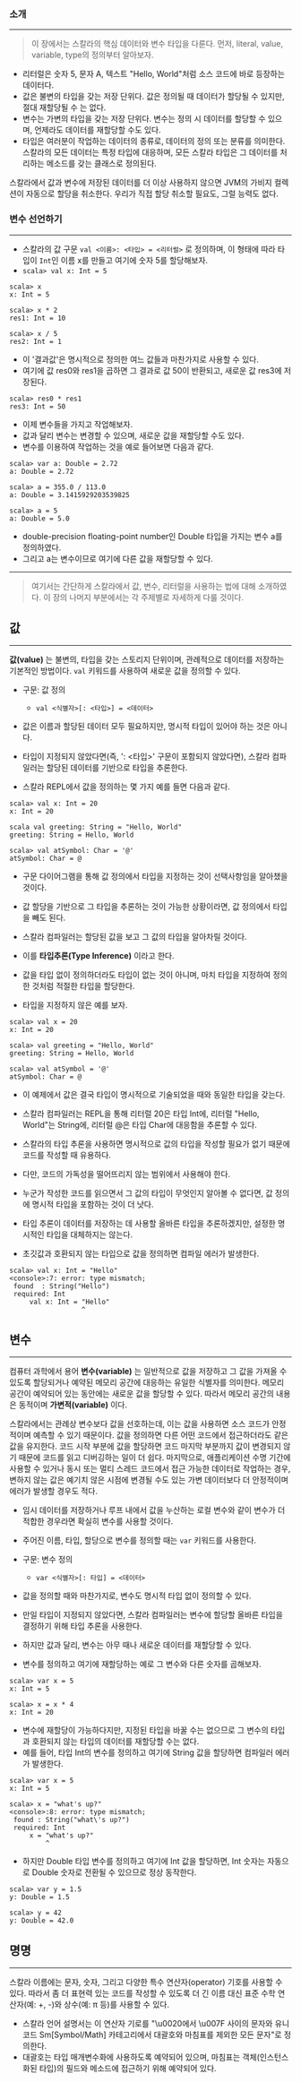 ### 소개
---
> 이 장에서는 스칼라의 핵심 데이터와 변수 타입을 다룬다.
> 먼저, literal, value, variable, type의 정의부터 알아보자.

- 리터럴은 숫자 5, 문자 A, 텍스트 "Hello, World"처럼 소스 코드에 바로 등장하는 데이터다.
- 값은 불변의 타입을 갖는 저장 단위다. 값은 정의될 때 데이터가 할당될 수 있지만, 절대 재할당될 수 는 없다.
- 변수는 가변의 타입을 갖는 저장 단위다. 변수는 정의 시 데이터를 할당할 수 있으며, 언제라도 데이터를 재할당할 수도 있다.
- 타입은 여러분이 작업하는 데이터의 종류로, 데이터의 정의 또는 분류를 의미한다. 스칼라의 모든 데이터는 특정 타입에 대응하며, 모든 스칼라 타입은 그 데이터를 처리하는 메소드를 갖는 클래스로 정의된다.

스칼라에서 값과 변수에 저장된 데이터를 더 이상 사용하지 않으면 JVM의 가비지 컬렉션이 자동으로 할당을 취소한다. 우리가 직접 할당 취소할 필요도, 그럴 능력도 없다.

### 변수 선언하기
---
- 스칼라의 값 구문 `val <이름>: <타입> = <리터럴>` 로 정의하며, 이 형태에 따라 타입이 `Int`인 이름 x를 만들고 여기에 숫자 5를 할당해보자.
- `scala> val x: Int = 5`

```linux
scala> x
x: Int = 5

scala> x * 2
res1: Int = 10

scala> x / 5
res2: Int = 1
```

- 이 '결과값'은 명시적으로 정의한 여느 값들과 마찬가지로 사용할 수 있다.
- 여기에 값 res0와 res1을 곱하면 그 결과로 값 50이 반환되고, 새로운 값 res3에 저장된다.

```linux
scala> res0 * res1
res3: Int = 50
```

- 이제 변수들을 가지고 작업해보자.
- 값과 달리 변수는 변경할 수 있으며, 새로운 값을 재할당할 수도 있다.
- 변수를 이용하여 작업하는 것을 예로 들어보면 다음과 같다.

```linux
scala> var a: Double = 2.72
a: Double = 2.72

scala> a = 355.0 / 113.0
a: Double = 3.1415929203539825

scala> a = 5
a: Double = 5.0
```

- double-precision floating-point number인 Double 타입을 가지는 변수 a를 정의하였다.
- 그리고 a는 변수이므로 여기에 다른 값을 재할당할 수 있다.

---
> 여기서는 간단하게 스칼라에서 값, 변수, 리터럴을 사용하는 법에 대해 소개하였다.
> 이 장의 나머지 부분에서는 각 주제별로 자세하게 다룰 것이다.

## 값
---
**값(value)** 는 불변의, 타입을 갖는 스토리지 단위이며, 관례적으로 데이터를 저장하는 기본적인 방법이다. `val` 키워드를 사용하여 새로운 값을 정의할 수 있다.

- 구문: 값 정의
	- `val <식별자>[: <타입>] = <데이터>`

- 값은 이름과 할당된 데이터 모두 필요하지만, 명시적 타입이 있어야 하는 것은 아니다.
- 타입이 지정되지 않았다면(즉, ': <타입>' 구문이 포함되지 않았다면), 스칼라 컴파일러는 할당된 데이터를 기반으로 타입을 추론한다.

- 스칼라 REPL에서 값을 정의하는 몇 가지 예를 들면 다음과 같다.
```linux
scala> val x: Int = 20
x: Int = 20

scala val greeting: String = "Hello, World"
greeting: String = Hello, World

scala> val atSymbol: Char = '@'
atSymbol: Char = @
```

- 구문 다이어그램을 통해 값 정의에서 타입을 지정하는 것이 선택사항임을 알아챘을 것이다.

- 값 할당을 기반으로 그 타입을 추론하는 것이 가능한 상황이라면, 값 정의에서 타입을 빼도 된다.
- 스칼라 컴파일러는 할당된 값을 보고 그 값의 타입을 알아차릴 것이다.
- 이를 **타입추론(Type Inference)** 이라고 한다.
- 값을 타입 없이 정의하더라도 타입이 없는 것이 아니며, 마치 타입을 지정하여 정의한 것처럼 적절한 타입을 할당한다.

- 타입을 지정하지 않은 예를 보자.
```linux
scala> val x = 20
x: Int = 20

scala> val greeting = "Hello, World"
greeting: String = Hello, World

scala> val atSymbol = '@'
atSymbol: Char = @
```

- 이 예제에서 값은 결국 타입이 명시적으로 기술되었을 때와 동일한 타입을 갖는다. 
- 스칼라 컴파일러는 REPL을 통해 리터럴 20은 타입 Int에, 리터럴 "Hello, World"는 String에, 리터럴 @은 타입 Char에 대응함을 추론할 수 있다.

- 스칼라의 타입 추론을 사용하면 명시적으로 값의 타입을 작성할 필요가 없기 때문에 코드를 작성할 때 유용하다.
- 다만, 코드의 가독성을 떨어뜨리지 않는 범위에서 사용해야 한다. 
- 누군가 작성한 코드를 읽으면서 그 값의 타입이 무엇인지 알아볼 수 없다면, 값 정의에 명시적 타입을 포함하는 것이 더 낫다.

- 타입 추론이 데이터를 저장하는 데 사용할 올바른 타입을 추론하겠지만, 설정한 명시적인 타입을 대체하지는 않는다.
- 초깃값과  호환되지 않는 타입으로 값을 정의하면 컴파일 에러가 발생한다.
```linux
scala> val x: Int = "Hello"
<console>:7: error: type mismatch;
 found  : String("Hello")
 required: Int
	 val x: Int = "Hello"
	              ^
```

## 변수
---
컴퓨터 과학에서 용어 **변수(variable)** 는 일반적으로 값을 저장하고 그 값을 가져올 수 있도록 할당되거나 예약된 메모리 공간에 대응하는 유일한 식별자를 의미한다. 메모리 공간이 예약되어 있는 동안에는 새로운 값을 할당할 수 있다. 따라서 메모리 공간의 내용은 동적이며 **가변적(variable)** 이다.

스칼라에서는 관례상 변수보다 값을 선호하는데, 이는 값을 사용하면 소스 코드가 안정적이며 예측할 수 있기 때문이다. 값을 정의하면 다른 어떤 코드에서 접근하더라도 같은 값을 유지한다. 코드 시작 부분에 값을 할당하면 코드 마지막 부분까지 값이 변경되지 않기 때문에 코드를 읽고 디버깅하는 일이 더 쉽다.
마지막으로, 애플리케이션 수명 기간에 사용할 수 있거나 동시 또는 멀티 스레드 코드에서 접근 가능한 데이터로 작업하는 경우, 변하지 않는 값은 예기치 않은 시점에 변경될 수도 있는 가변 데이터보다 더 안정적이며 에러가 발생할 경우도 적다.

- 임시 데이터를 저장하거나 루프 내에서 값을 누산하는 로컬 변수와 같이 변수가 더 적합한 경우라면 확실히 변수를 사용할 것이다.

- 주어진 이름, 타입, 할당으로 변수를 정의할 때는 `var` 키워드를 사용한다.

- 구문: 변수 정의
	- `var <식별자>[: 타입] = <데이터>`

- 값을 정의할 때와 마찬가지로, 변수도 명시적 타입 없이 정의할 수 있다.
- 만일 타입이 지정되지 않았다면, 스칼라 컴파일러는 변수에 할당할 올바른 타입을 결정하기 위해 타입 추론을 사용한다.
- 하지만 값과 달리, 변수는 아무 때나 새로운 데이터를 재할당할 수 있다.

- 변수를 정의하고 여기에 재할당하는 예로 그 변수와 다른 숫자를 곱해보자.
```linux
scala> var x = 5
x: Int = 5

scala> x = x * 4
x: Int = 20
```

- 변수에 재할당이 가능하다지만, 지정된 타입을 바꿀 수는 없으므로 그 변수의 타입과 호환되지 않는 타입의 데이터를 재할당할 수는 없다.
- 예를 들어, 타입 Int의 변수를 정의하고 여기에 String 값을 할당하면 컴파일러 에러가 발생한다.
```linux
scala> var x = 5
x: Int = 5

scala> x = "what's up?"
<console>:8: error: type mismatch;
 found : String("what\'s up?")
 required: Int
	 x = "what's up?"
	     ^
```

- 하지만 Double 타입 변수를 정의하고 여기에 Int 값을 할당하면, Int 숫자는 자동으로 Double 숫자로 전환될 수 있으므로 정상 동작한다.
```linux
scala> var y = 1.5
y: Double = 1.5

scala> y = 42
y: Double = 42.0
```


## 명명
---
스칼라 이름에는 문자, 숫자, 그리고 다양한 특수 연산자(operator) 기호를 사용할 수 있다. 따라서 좀 더 표현력 있는 코드를 작성할 수 있도록 더 긴 이름 대신 표준 수학 연산자(예:  +, -)와 상수(예: π 등)를 사용할 수 있다.

- 스칼라 언어 설명서는 이 연산자 기로를 "\u0020에서 \u007F 사이의 문자와 유니코드 Sm[Symbol/Math] 카테고리에서 대괄호와 마침표를 제외한 모든 문자"로 정의한다.
- 대괄호는 타입 매개변수화에 사용하도록 예약되어 있으며, 마침표는 객체(인스턴스화된 타입)의 필드와 메소드에 접근하기 위해 예약되어 있다.